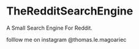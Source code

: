 # TheRedditSearchEngine

A Small Search Engine For Reddit.

folllow me on instagram @thomas.le.magoariec
